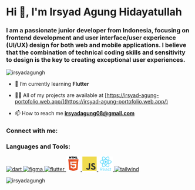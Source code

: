 <h1 align="left">Hi 👋, I'm Irsyad Agung Hidayatullah</h1>
<h3 align="left">I am a passionate junior developer from Indonesia, focusing on frontend development and user interface/user experience (UI/UX) design for both web and mobile applications. I believe that the combination of technical coding skills and sensitivity to design is the key to creating exceptional user experiences.</h3>

<p align="left"> <img src="https://komarev.com/ghpvc/?username=irsyadagungh&label=Profile%20views&color=22a554&style=flat" alt="irsyadagungh" /> </p>

- 🌱 I’m currently learning **Flutter**

- 👨‍💻 All of my projects are available at [https://irsyad-agung-portofolio.web.app/](https://irsyad-agung-portofolio.web.app/)

- 📫 How to reach me **irsyadagung08@gmail.com**

<h3 align="left">Connect with me:</h3>
<p align="left">
</p>

<h3 align="left">Languages and Tools:</h3>
<p align="left"> <a href="https://dart.dev" target="_blank" rel="noreferrer"> <img src="https://www.vectorlogo.zone/logos/dartlang/dartlang-icon.svg" alt="dart" width="40" height="40"/> </a> <a href="https://www.figma.com/" target="_blank" rel="noreferrer"> <img src="https://www.vectorlogo.zone/logos/figma/figma-icon.svg" alt="figma" width="40" height="40"/> </a> <a href="https://flutter.dev" target="_blank" rel="noreferrer"> <img src="https://www.vectorlogo.zone/logos/flutterio/flutterio-icon.svg" alt="flutter" width="40" height="40"/> </a> <a href="https://www.w3.org/html/" target="_blank" rel="noreferrer"> <img src="https://raw.githubusercontent.com/devicons/devicon/master/icons/html5/html5-original-wordmark.svg" alt="html5" width="40" height="40"/> </a> <a href="https://developer.mozilla.org/en-US/docs/Web/JavaScript" target="_blank" rel="noreferrer"> <img src="https://raw.githubusercontent.com/devicons/devicon/master/icons/javascript/javascript-original.svg" alt="javascript" width="40" height="40"/> </a> <a href="https://reactjs.org/" target="_blank" rel="noreferrer"> <img src="https://raw.githubusercontent.com/devicons/devicon/master/icons/react/react-original-wordmark.svg" alt="react" width="40" height="40"/> </a> <a href="https://tailwindcss.com/" target="_blank" rel="noreferrer"> <img src="https://www.vectorlogo.zone/logos/tailwindcss/tailwindcss-icon.svg" alt="tailwind" width="40" height="40"/> </a> </p>

<p><img align="left" src="https://github-readme-stats.vercel.app/api/top-langs?username=irsyadagungh&show_icons=true&theme=synthwave&hide_border=true&locale=en&layout=compact" alt="irsyadagungh" /></p>
